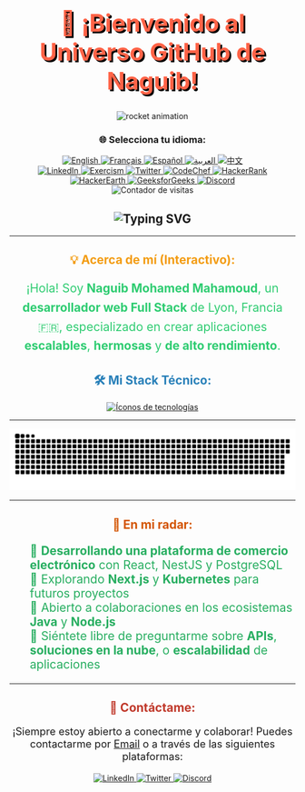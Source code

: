 <h1 align="center" style="font-weight: bold; color: #ff6347; font-size: 3em; text-shadow: 3px 3px #000;">🚀 ¡Bienvenido al Universo GitHub de Naguib!</h1>

<div id="header" align="center">
  <!-- Rocket animation -->
  <img src="https://media.giphy.com/media/3oKIPnAiaMCws8nOsE/giphy.gif" width="200" alt="rocket animation" />

  <!-- Botones de idioma -->
  <h3 align="center">🌐 Selecciona tu idioma:</h3>
  <div id="language-buttons" align="center">
    <a href="README.md">
      <img src="https://img.shields.io/badge/🇬🇧-English-blue" alt="English" />
    </a>
    <a href="README.fr.md">
      <img src="https://img.shields.io/badge/🇫🇷-Français-blue" alt="Français" />
    </a>
    <a href="README.es.md">
      <img src="https://img.shields.io/badge/🇪🇸-Español-yellow" alt="Español" />
    </a>
    <a href="README.ar.md">
      <img src="https://img.shields.io/badge/🇸🇦-العربية-green" alt="العربية" />
    </a>
    <a href="README.zh.md">
      <img src="https://img.shields.io/badge/🇨🇳-中文-red" alt="中文" />
    </a>
  </div>

  <!-- Badges de Redes Sociales -->
  <div id="badges" align="center">
    <a href="https://www.linkedin.com/in/naguib-med/" target="_blank">
      <img src="https://img.shields.io/badge/LinkedIn-0077B5?style=for-the-badge&logo=linkedin&logoColor=white" alt="LinkedIn" />
    </a>
    <a href="https://exercism.org/profiles/Naguib/" target="_blank">
      <img src="https://d24y9kuxp2d7l2.cloudfront.net/assets/icons/exercism-with-logo-black-b427c06c6a068ba9f391734115e4d22dfa876d1d.svg" alt="Exercism" />
    </a>
    <a href="https://twitter.com/NaguibMohamed11" target="_blank">
      <img src="https://img.shields.io/badge/Twitter-1DA1F2?style=for-the-badge&logo=twitter&logoColor=white" alt="Twitter" />
    </a>
    <a href="https://www.codechef.com/users/naguibmed" target="_blank">
      <img src="https://img.shields.io/badge/CodeChef-5B4638?style=for-the-badge&logo=codechef&logoColor=white" alt="CodeChef" />
    </a>
    <a href="https://www.hackerrank.com/moma_naguib" target="_blank">
      <img src="https://img.shields.io/badge/HackerRank-2EC866?style=for-the-badge&logo=hackerrank&logoColor=white" alt="HackerRank" />
    </a>
    <a href="https://www.hackerearth.com/@moma.naguib" target="_blank">
      <img src="https://img.shields.io/badge/HackerEarth-323754?style=for-the-badge&logo=hackerearth&logoColor=white" alt="HackerEarth" />
    </a>
    <a href="https://auth.geeksforgeeks.org/user/momanaf7ug/" target="_blank">
      <img src="https://img.shields.io/badge/GeeksforGeeks-0F9D58?style=for-the-badge&logo=geeksforgeeks&logoColor=white" alt="GeeksforGeeks" />
    </a>
    <a href="Buigan#0001">
      <img src="https://img.shields.io/badge/Discord-7289DA?style=for-the-badge&logo=discord&logoColor=white" alt="Discord" />
    </a>
  </div>

  <!-- Contador de visitas -->
  <img src="https://komarev.com/ghpvc/?username=naguib-med&style=flat-square&color=blue" alt="Contador de visitas" />
  
  <!-- Animación de bienvenida -->
  <h2 align="center">
    <img src="https://readme-typing-svg.herokuapp.com?font=Monoton&size=24&duration=5000&color=F75C7E&center=true&vCenter=true&lines=¡Bienvenido+a+mi+Hub+Creativo!" alt="Typing SVG" />
  </h2>
</div>

---

<h2 align="center" style="color: #f39c12;">💡 Acerca de mí (Interactivo):</h2>

<p align="center" style="font-size: 1.5em; color: #2ecc71; line-height: 1.6;">
  ¡Hola! Soy <strong>Naguib Mohamed Mahamoud</strong>, un <strong>desarrollador web Full Stack</strong> de Lyon, Francia 🇫🇷, especializado en crear aplicaciones <strong>escalables</strong>, <strong>hermosas</strong> y <strong>de alto rendimiento</strong>.
</p>

<h2 align="center" style="color: #2980b9;">🛠️ Mi Stack Técnico:</h2>

<div align="center">
  <a href="https://skillicons.dev" target="_blank">
    <img src="https://skillicons.dev/icons?i=html,css,js,ts,nodejs,react,nestjs,express,spring,java,python,aws,git,kubernetes,postgresql&theme=dark" alt="Íconos de tecnologías" />
  </a>
</div>

---

<div align="center">
  <!-- Gráfico de contribuciones dinámico (Snake Animation) -->
  <img src="https://raw.githubusercontent.com/naguib-med/naguib-med/output/github-contribution-grid-snake-dark.svg" alt="Animación Snake de contribuciones de GitHub" />
</div>

---

<h2 align="center" style="color: #d35400;">🚀 En mi radar:</h2>

<div>
  <ul style="list-style-type: none; font-size: 1.5em; color: #27ae60;">
    <li>🔭 <strong>Desarrollando una plataforma de comercio electrónico</strong> con React, NestJS y PostgreSQL</li>
    <li>🚀 Explorando <strong>Next.js</strong> y <strong>Kubernetes</strong> para futuros proyectos</li>
    <li>🤝 Abierto a colaboraciones en los ecosistemas <strong>Java</strong> y <strong>Node.js</strong></li>
    <li>💬 Siéntete libre de preguntarme sobre <strong>APIs</strong>, <strong>soluciones en la nube</strong>, o <strong>escalabilidad</strong> de aplicaciones</li>
  </ul>
</div>

---

<h2 align="center" style="color: #c0392b;">🎯 Contáctame:</h2>

<div align="center">
  <p style="font-size: 1.3em;">¡Siempre estoy abierto a conectarme y colaborar! Puedes contactarme por <a href="mailto:moma.naguib@gmail.com">Email</a> o a través de las siguientes plataformas:</p>
  
  <a href="https://www.linkedin.com/in/naguib-mohamed-mahamoud-3baa96177/">
    <img src="https://img.shields.io/badge/-LinkedIn-blue?style=flat-square&logo=Linkedin&logoColor=white" alt="LinkedIn" />
  </a>
  <a href="https://twitter.com/NaguibMohamed11">
    <img src="https://img.shields.io/badge/-Twitter-1DA1F2?style=flat-square&logo=Twitter&logoColor=white" alt="Twitter" />
  </a>
  <a href="Buigan#0001">
    <img src="https://img.shields.io/badge/-Discord-7289DA?style=flat-square&logo=Discord&logoColor=white" alt="Discord" />
  </a>
</div>
